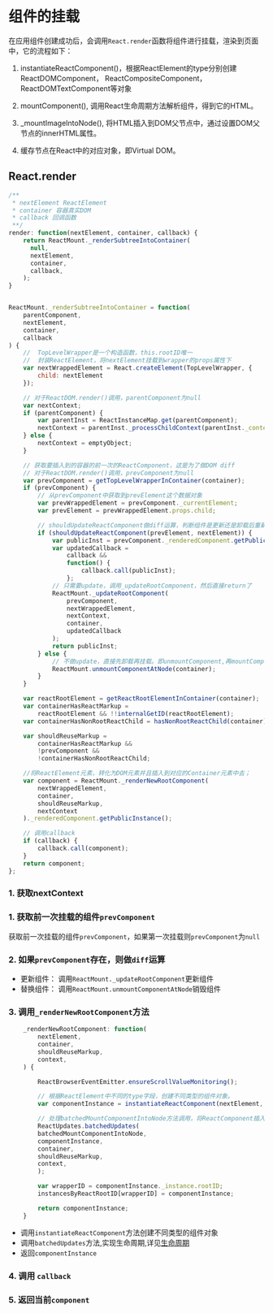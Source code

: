 # 组件的挂载

在应用组件创建成功后，会调用`React.render`函数将组件进行挂载，渲染到页面中，它的流程如下：

1. instantiateReactComponent()，根据ReactElement的type分别创建ReactDOMComponent， ReactCompositeComponent，ReactDOMTextComponent等对象

2. mountComponent(), 调用React生命周期方法解析组件，得到它的HTML。

3. _mountImageIntoNode(), 将HTML插入到DOM父节点中，通过设置DOM父节点的innerHTML属性。

4. 缓存节点在React中的对应对象，即Virtual DOM。


## React.render

```js
/**
 * nextElement ReactElement
 * container 容器真实DOM
 * callback 回调函数
 **/
render: function(nextElement, container, callback) {
    return ReactMount._renderSubtreeIntoContainer(
      null,
      nextElement,
      container,
      callback,
    );
}


ReactMount._renderSubtreeIntoContainer = function(
    parentComponent,
    nextElement,
    container,
    callback
) {
    //  TopLevelWrapper是一个构造函数，this.rootID唯一
    //  封装ReactElement，将nextElement挂载到wrapper的props属性下
    var nextWrappedElement = React.createElement(TopLevelWrapper, {
        child: nextElement
    });

    // 对于ReactDOM.render()调用，parentComponent为null
    var nextContext;
    if (parentComponent) {
        var parentInst = ReactInstanceMap.get(parentComponent);
        nextContext = parentInst._processChildContext(parentInst._context);
    } else {
        nextContext = emptyObject;
    }

    // 获取要插入到的容器的前一次的ReactComponent，这是为了做DOM diff
    // 对于ReactDOM.render()调用，prevComponent为null
    var prevComponent = getTopLevelWrapperInContainer(container);
    if (prevComponent) {
        // 从prevComponent中获取到prevElement这个数据对象
        var prevWrappedElement = prevComponent._currentElement;
        var prevElement = prevWrappedElement.props.child;

        // shouldUpdateReactComponent做diff运算，判断组件是更新还是卸载后重新挂载
        if (shouldUpdateReactComponent(prevElement, nextElement)) {
            var publicInst = prevComponent._renderedComponent.getPublicInstance();
            var updatedCallback =
                callback &&
                function() {
                    callback.call(publicInst);
                };
            // 只需要update，调用_updateRootComponent，然后直接return了
            ReactMount._updateRootComponent(
                prevComponent,
                nextWrappedElement,
                nextContext,
                container,
                updatedCallback
            );
            return publicInst;
        } else {
            // 不做update，直接先卸载再挂载。即unmountComponent,再mountComponent mountComponent在后面代码中进行
            ReactMount.unmountComponentAtNode(container);
        }
    }

    var reactRootElement = getReactRootElementInContainer(container);
    var containerHasReactMarkup =
        reactRootElement && !!internalGetID(reactRootElement);
    var containerHasNonRootReactChild = hasNonRootReactChild(container);

    var shouldReuseMarkup =
        containerHasReactMarkup &&
        !prevComponent &&
        !containerHasNonRootReactChild;

    //将ReactElement元素，转化为DOM元素并且插入到对应的Container元素中去；
    var component = ReactMount._renderNewRootComponent(
        nextWrappedElement,
        container,
        shouldReuseMarkup,
        nextContext
    )._renderedComponent.getPublicInstance();

    // 调用callback
    if (callback) {
        callback.call(component);
    }
    return component;
};
```
### 1. 获取nextContext


### 1. 获取前一次挂载的组件`prevComponent`

获取前一次挂载的组件`prevComponent`，如果第一次挂载则`prevComponent`为`null`

### 2. 如果`prevComponent`存在，则做`diff`运算

- 更新组件： 调用`ReactMount._updateRootComponent`更新组件
- 替换组件： 调用`ReactMount.unmountComponentAtNode`销毁组件

### 3. 调用`_renderNewRootComponent`方法

```js
    _renderNewRootComponent: function(
        nextElement,
        container,
        shouldReuseMarkup,
        context,
    ) {

        ReactBrowserEventEmitter.ensureScrollValueMonitoring();

        // 根据ReactElement中不同的type字段，创建不同类型的组件对象。
        var componentInstance = instantiateReactComponent(nextElement, false);

        // 处理batchedMountComponentIntoNode方法调用，将ReactComponent插入DOM中，
        ReactUpdates.batchedUpdates(
        batchedMountComponentIntoNode,
        componentInstance,
        container,
        shouldReuseMarkup,
        context,
        );

        var wrapperID = componentInstance._instance.rootID;
        instancesByReactRootID[wrapperID] = componentInstance;

        return componentInstance;
    }
```

- 调用`instantiateReactComponent`方法创建不同类型的组件对象
- 调用`batchedUpdates`方法,实现生命周期,详见[生命周期]()
- 返回`componentInstance`
### 4. 调用 `callback`

### 5. 返回当前`component`






